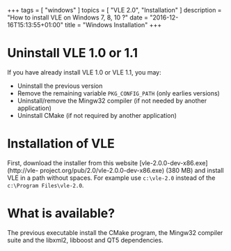 +++
tags = [ "windows" ]
topics = [ "VLE 2.0", "Installation" ]
description = "How to install VLE on Windows 7, 8, 10 ?"
date = "2016-12-16T15:13:55+01:00"
title = "Windows Installation"
+++

# Uninstall VLE 1.0 or 1.1

If you have already install VLE 1.0 or VLE 1.1, you may:

* Uninstall the previous version
* Remove the remaining variable `PKG_CONFIG_PATH` (only earlies versions)
* Uninstall/remove the Mingw32 compiler (if not needed by another application)
* Uninstall CMake (if not required by another application)

# Installation of VLE

First, download the installer from this website
[vle-2.0.0-dev-x86.exe](http://vle- project.org/pub/2.0/vle-2.0.0-dev-x86.exe)
(380 MB) and install VLE in a path without spaces. For example use `c:\vle-2.0`
instead of the `c:\Program Files\vle-2.0`.

# What is available?

The previous executable install the CMake program, the Mingw32 compiler suite
and the libxml2, libboost and QT5 dependencies.
